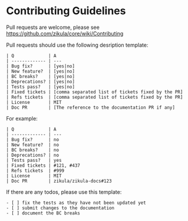 Contributing Guidelines
=======================

Pull requests are welcome, please see https://github.com/zikula/core/wiki/Contributing

Pull requests should use the following desription template:

```
| Q             | A
| ------------- | ---
| Bug fix?      | [yes|no]
| New feature?  | [yes|no]
| BC breaks?    | [yes|no]
| Deprecations? | [yes|no]
| Tests pass?   | [yes|no]
| Fixed tickets | [comma separated list of tickets fixed by the PR]
| Refs tickets  | [comma separated list of tickets fixed by the PR]
| License       | MIT
| Doc PR        | [The reference to the documentation PR if any]
```

For example:

```
| Q             | A
| ------------- | ---
| Bug fix?      | no
| New feature?  | no
| BC breaks?    | no
| Deprecations? | no
| Tests pass?   | yes
| Fixed tickets | #121, #437
| Refs tickets  | #999
| License       | MIT
| Doc PR        | zikula/zikula-docs#123
```

If there are any todos, please use this template:

```
- [ ] fix the tests as they have not been updated yet
- [ ] submit changes to the documentation
- [ ] document the BC breaks
```

